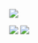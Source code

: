 <img src="https://capsule-render.vercel.app/api?type=rect&color=auto&height=300&section=header&text=진정한%20남자%20김유신&fontSize=90&animation=fadeIn" />

<a href="https://github.com/YUSHINSHUB/JAVA_ALGORITHM" target="_blank"><img src="https://img.shields.io/badge/-FFFFFF?style=flat-square&logo=openjdk&logoColor=white"/></a>
<a href="https://github.com/YUSHINSHUB/CPP_ALGORITHM" target="_blank"><img src="https://img.shields.io/badge/-FFFFFF?style=flat-square&logo=cplusplus&logoColor=white"/></a>
